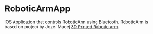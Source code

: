 # RoboticArmApp
iOS Application that controls RoboticArm using Bluetooth. RoboticArm is based on project by Jozef Macej [3D Printed Robotic Arm](https://www.youtube.com/watch?v=dlAjBVg1W2E).

